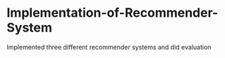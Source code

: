 # Implementation-of-Recommender-System
Implemented three different recommender systems and did evaluation
